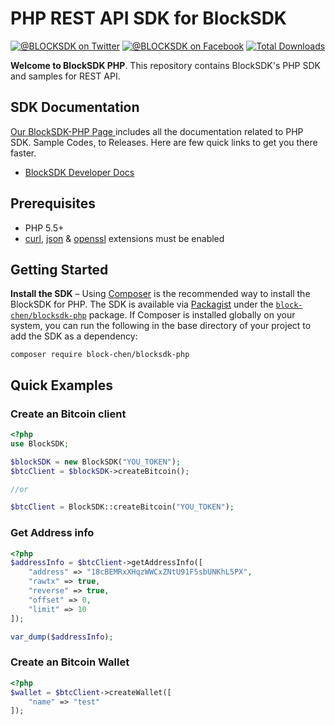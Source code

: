 # PHP REST API SDK for BlockSDK
[![@BLOCKSDK on Twitter](https://img.shields.io/badge/twitter-%40BLOCKSDK-blue.svg)](https://twitter.com/BlockSdk)
[![@BLOCKSDK on Facebook](https://img.shields.io/badge/facebook-%40BLOCKSDK-blue.svg)](https://www.facebook.com/blocksdk)
[![Total Downloads](https://img.shields.io/packagist/dt/block-chen/blocksdk-js.svg?style=flat)](https://packagist.org/packages/block-chen/blocksdk-php)

__Welcome to BlockSDK PHP__. This repository contains BlockSDK's PHP SDK and samples for REST API.

## SDK Documentation
[ Our BlockSDK-PHP Page ](https://docs.blocksdk.com/) includes all the documentation related to PHP SDK. Sample Codes, to Releases. Here are few quick links to get you there faster.
* [ BlockSDK Developer Docs]

## Prerequisites

   - PHP 5.5+
   - [curl](http://php.net/manual/en/book.curl.php), [json](http://php.net/manual/en/book.json.php) & [openssl](http://php.net/manual/en/book.openssl.php) extensions must be enabled
   
## Getting Started
**Install the SDK** – Using [Composer] is the recommended way to install the
   BlockSDK for PHP. The SDK is available via [Packagist] under the
   [`block-chen/blocksdk-php`][install-packagist] package. If Composer is installed globally on your system, you can run the following in the base directory of your project to add the SDK as a dependency:
   ```
   composer require block-chen/blocksdk-php
   ```

## Quick Examples
### Create an Bitcoin client
```php
<?php
use BlockSDK;

$blockSDK = new BlockSDK("YOU_TOKEN");
$btcClient = $blockSDK->createBitcoin();

//or

$btcClient = BlockSDK::createBitcoin("YOU_TOKEN");
```
### Get Address info
```php
<?php
$addressInfo = $btcClient->getAddressInfo([
    "address" => "18cBEMRxXHqzWWCxZNtU91F5sbUNKhL5PX",
    "rawtx" => true,
    "reverse" => true,
    "offset" => 0,
    "limit" => 10
]);

var_dump($addressInfo);
```

### Create an Bitcoin Wallet
```php
<?php
$wallet = $btcClient->createWallet([
    "name" => "test"
]);
```

[install-packagist]: https://packagist.org/packages/block-chen/blocksdk-php
[composer]: http://getcomposer.org
[packagist]: http://packagist.org
[BlockSDK Developer Docs]: https://docs.blocksdk.com
